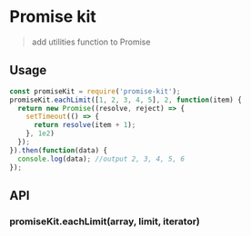 # Promise kit
> add utilities function to Promise

## Usage

```js
const promiseKit = require('promise-kit');
promiseKit.eachLimit([1, 2, 3, 4, 5], 2, function(item) {
  return new Promise((resolve, reject) => {
    setTimeout(() => {
      return resolve(item + 1);
    }, 1e2)
  });
}).then(function(data) {
  console.log(data); //output 2, 3, 4, 5, 6
});
```

## API

### promiseKit.eachLimit(array, limit, iterator)


